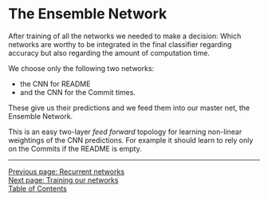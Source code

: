 The Ensemble Network
====================

After training of all the networks we needed to make a decision:
Which networks are worthy to be integrated in the final classifier
regarding accuracy but also regarding the amount of computation time.

We choose only the following two networks:

* the CNN for README
* and the CNN for the Commit times.

These give us their predictions and we feed them into our master net,
the Ensemble Network.

This is an easy two-layer _feed forward_ topology for learning
non-linear weightings of the CNN predictions. For example it should
learn to rely only on the Commits if the README is empty.

****

[Previous page: Recurrent networks](/docs/rnn)\
[Next page: Training our networks](/docs/training)\
[Table of Contents](/docs/intro)
